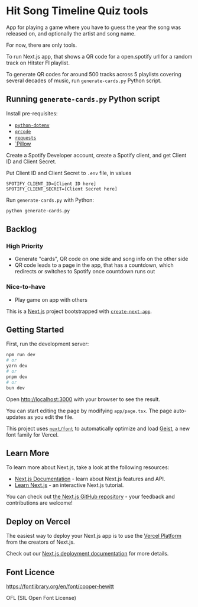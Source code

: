 # Hit Song Timeline Quiz tools

App for playing a game where you have to guess the year the song was released on, and optionally the artist and song name.

For now, there are only tools.

To run Next.js app, that shows a QR code for a open.spotify url for a random track on Hitster FI playlist.

To generate QR codes for around 500 tracks across 5 playlists covering several decades of music, run `generate-cards.py` Python script.

## Running `generate-cards.py` Python script

Install pre-requisites:
* [`python-dotenv`](https://pypi.org/project/python-dotenv/)
* [`qrcode`](https://github.com/lincolnloop/python-qrcode)
* [`requests`](https://docs.python-requests.org/en/latest/index.html)
* [`Pillow](https://python-pillow.github.io/)

Create a Spotify Developer account, create a Spotify client, and get Client ID and Client Secret.

Put Client ID and Client Secret to `.env` file, in values
```
SPOTIFY_CLIENT_ID=[Client ID here]
SPOTIFY_CLIENT_SECRET=[Client Secret here]
```

Run `generate-cards.py` with Python:
```bash
python generate-cards.py
```

## Backlog

### High Priority

* Generate "cards", QR code on one side and song info on the other side
* QR code leads to a page in the app, that has a countdown, which redirects or switches to Spotify once countdown runs out

### Nice-to-have

* Play game on app with others

This is a [Next.js](https://nextjs.org) project bootstrapped with [`create-next-app`](https://nextjs.org/docs/app/api-reference/cli/create-next-app).

## Getting Started

First, run the development server:

```bash
npm run dev
# or
yarn dev
# or
pnpm dev
# or
bun dev
```

Open [http://localhost:3000](http://localhost:3000) with your browser to see the result.

You can start editing the page by modifying `app/page.tsx`. The page auto-updates as you edit the file.

This project uses [`next/font`](https://nextjs.org/docs/app/building-your-application/optimizing/fonts) to automatically optimize and load [Geist](https://vercel.com/font), a new font family for Vercel.

## Learn More

To learn more about Next.js, take a look at the following resources:

- [Next.js Documentation](https://nextjs.org/docs) - learn about Next.js features and API.
- [Learn Next.js](https://nextjs.org/learn) - an interactive Next.js tutorial.

You can check out [the Next.js GitHub repository](https://github.com/vercel/next.js) - your feedback and contributions are welcome!

## Deploy on Vercel

The easiest way to deploy your Next.js app is to use the [Vercel Platform](https://vercel.com/new?utm_medium=default-template&filter=next.js&utm_source=create-next-app&utm_campaign=create-next-app-readme) from the creators of Next.js.

Check out our [Next.js deployment documentation](https://nextjs.org/docs/app/building-your-application/deploying) for more details.

## Font Licence

https://fontlibrary.org/en/font/cooper-hewitt

OFL (SIL Open Font License)
